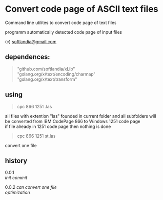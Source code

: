 Convert code page of ASCII text files
=====================================

Command line utilites to convert code page of text files

programm automatically detected code page of input files

(c) softlandia@gmail.com

dependences:
------------

>"github.com/softlandia/xLib"  
>"golang.org/x/text/encoding/charmap"  
>"golang.org/x/text/transform"  

using
-----

>cpc 866 1251 .las

all files with extention "las" founded in current folder and all subfolders will be converted from IBM CodePage 866 to Windows 1251 code page  
if file already in 1251 code page then nothing is done  

>cpc 866 1251 st.las

convert one file

history
-------

0.0.1  
*init commit*

0.0.2
*can convert one file*  
*optimization*  